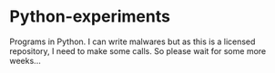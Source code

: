 # Python-experiments
Programs in Python. I can write malwares but as this is a licensed repository, 
I need to make some calls. So please wait for some more weeks...
